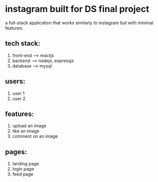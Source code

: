 # instagram built for DS final project
a full-stack application that works similarly to instagram but with minimal features.

## tech stack:
1. front-end --> reactjs
2. backend --> nodejs, expressjs
3. database --> mysql

## users:
1. user 1
2. user 2

## features:
1. upload an image
2. like an image
3. comment on an image

## pages:
1. landing page
2. login page
3. feed page